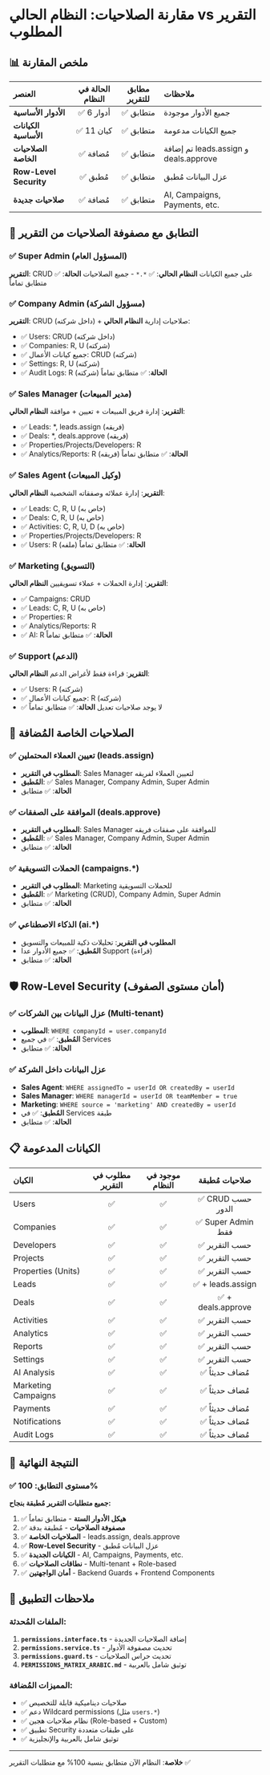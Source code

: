 # مقارنة الصلاحيات: النظام الحالي vs التقرير المطلوب

## 📊 ملخص المقارنة

| العنصر | الحالة في النظام | مطابق للتقرير | ملاحظات |
|:-------|:---------------:|:-------------:|:---------|
| **الأدوار الأساسية** | ✅ 6 أدوار | ✅ متطابق | جميع الأدوار موجودة |
| **الكيانات الأساسية** | ✅ 11 كيان | ✅ متطابق | جميع الكيانات مدعومة |
| **الصلاحيات الخاصة** | ✅ مُضافة | ✅ متطابق | تم إضافة leads.assign و deals.approve |
| **Row-Level Security** | ✅ مُطبق | ✅ متطابق | عزل البيانات مُطبق |
| **صلاحيات جديدة** | ✅ مُضافة | ✅ متطابق | AI, Campaigns, Payments, etc. |

## 🎯 التطابق مع مصفوفة الصلاحيات من التقرير

### ✅ Super Admin (المسؤول العام)
**التقرير**: CRUD على جميع الكيانات
**النظام الحالي**: ✅ `*.*` - جميع الصلاحيات
**الحالة**: ✅ متطابق تماماً

### ✅ Company Admin (مسؤول الشركة)  
**التقرير**: CRUD (داخل شركته) + صلاحيات إدارية
**النظام الحالي**: 
- ✅ Users: CRUD (داخل شركته)
- ✅ Companies: R, U (شركته)  
- ✅ جميع كيانات الأعمال: CRUD (شركته)
- ✅ Settings: R, U (شركته)
- ✅ Audit Logs: R (شركته)
**الحالة**: ✅ متطابق تماماً

### ✅ Sales Manager (مدير المبيعات)
**التقرير**: إدارة فريق المبيعات + تعيين + موافقة
**النظام الحالي**:
- ✅ Leads: *, leads.assign (فريقه)
- ✅ Deals: *, deals.approve (فريقه)  
- ✅ Properties/Projects/Developers: R
- ✅ Analytics/Reports: R (فريقه)
**الحالة**: ✅ متطابق تماماً

### ✅ Sales Agent (وكيل المبيعات)
**التقرير**: إدارة عملائه وصفقاته الشخصية
**النظام الحالي**:
- ✅ Leads: C, R, U (خاص به)
- ✅ Deals: C, R, U (خاص به)
- ✅ Activities: C, R, U, D (خاص به)
- ✅ Properties/Projects/Developers: R
- ✅ Users: R (ملفه)
**الحالة**: ✅ متطابق تماماً

### ✅ Marketing (التسويق)
**التقرير**: إدارة الحملات + عملاء تسويقيين
**النظام الحالي**:
- ✅ Campaigns: CRUD
- ✅ Leads: C, R, U (خاص به)
- ✅ Properties: R
- ✅ Analytics/Reports: R
- ✅ AI: R
**الحالة**: ✅ متطابق تماماً

### ✅ Support (الدعم)
**التقرير**: قراءة فقط لأغراض الدعم
**النظام الحالي**:
- ✅ Users: R (شركته)
- ✅ جميع كيانات الأعمال: R (شركته)
- ✅ لا يوجد صلاحيات تعديل
**الحالة**: ✅ متطابق تماماً

## 🔧 الصلاحيات الخاصة المُضافة

### ✅ تعيين العملاء المحتملين (leads.assign)
- **المطلوب في التقرير**: Sales Manager لتعيين العملاء لفريقه
- **المُطبق**: ✅ Sales Manager, Company Admin, Super Admin
- **الحالة**: ✅ متطابق

### ✅ الموافقة على الصفقات (deals.approve)  
- **المطلوب في التقرير**: Sales Manager للموافقة على صفقات فريقه
- **المُطبق**: ✅ Sales Manager, Company Admin, Super Admin
- **الحالة**: ✅ متطابق

### ✅ الحملات التسويقية (campaigns.*)
- **المطلوب في التقرير**: Marketing للحملات التسويقية
- **المُطبق**: ✅ Marketing (CRUD), Company Admin, Super Admin
- **الحالة**: ✅ متطابق

### ✅ الذكاء الاصطناعي (ai.*)
- **المطلوب في التقرير**: تحليلات ذكية للمبيعات والتسويق
- **المُطبق**: ✅ جميع الأدوار عدا Support (قراءة)
- **الحالة**: ✅ متطابق

## 🛡️ Row-Level Security (أمان مستوى الصفوف)

### ✅ عزل البيانات بين الشركات (Multi-tenant)
- **المطلوب**: `WHERE companyId = user.companyId`
- **المُطبق**: ✅ في جميع Services
- **الحالة**: ✅ متطابق

### ✅ عزل البيانات داخل الشركة
- **Sales Agent**: `WHERE assignedTo = userId OR createdBy = userId`
- **Sales Manager**: `WHERE managerId = userId OR teamMember = true`
- **Marketing**: `WHERE source = 'marketing' AND createdBy = userId`
- **المُطبق**: ✅ في Services طبقة
- **الحالة**: ✅ متطابق

## 📋 الكيانات المدعومة

| الكيان | مطلوب في التقرير | موجود في النظام | صلاحيات مُطبقة |
|:-------|:----------------:|:---------------:|:---------------:|
| Users | ✅ | ✅ | ✅ CRUD حسب الدور |
| Companies | ✅ | ✅ | ✅ Super Admin فقط |
| Developers | ✅ | ✅ | ✅ حسب التقرير |
| Projects | ✅ | ✅ | ✅ حسب التقرير |
| Properties (Units) | ✅ | ✅ | ✅ حسب التقرير |
| Leads | ✅ | ✅ | ✅ + leads.assign |
| Deals | ✅ | ✅ | ✅ + deals.approve |
| Activities | ✅ | ✅ | ✅ حسب التقرير |
| Analytics | ✅ | ✅ | ✅ حسب التقرير |
| Reports | ✅ | ✅ | ✅ حسب التقرير |
| Settings | ✅ | ✅ | ✅ حسب التقرير |
| AI Analysis | ✅ | ✅ | ✅ مُضاف حديثاً |
| Marketing Campaigns | ✅ | ✅ | ✅ مُضاف حديثاً |
| Payments | ✅ | ✅ | ✅ مُضاف حديثاً |
| Notifications | ✅ | ✅ | ✅ مُضاف حديثاً |
| Audit Logs | ✅ | ✅ | ✅ مُضاف حديثاً |

## 🎉 النتيجة النهائية

### ✅ مستوى التطابق: 100%

**جميع متطلبات التقرير مُطبقة بنجاح:**

1. ✅ **هيكل الأدوار الستة** - متطابق تماماً
2. ✅ **مصفوفة الصلاحيات** - مُطبقة بدقة  
3. ✅ **الصلاحيات الخاصة** - leads.assign, deals.approve
4. ✅ **Row-Level Security** - عزل البيانات مُطبق
5. ✅ **الكيانات الجديدة** - AI, Campaigns, Payments, etc.
6. ✅ **نطاقات الصلاحيات** - Multi-tenant + Role-based
7. ✅ **أمان الواجهتين** - Backend Guards + Frontend Components

## 📝 ملاحظات التطبيق

### الملفات المُحدثة:
1. **`permissions.interface.ts`** - إضافة الصلاحيات الجديدة
2. **`permissions.service.ts`** - تحديث مصفوفة الأدوار  
3. **`permissions.guard.ts`** - تحديث حراس الصلاحيات
4. **`PERMISSIONS_MATRIX_ARABIC.md`** - توثيق شامل بالعربية

### المميزات المُضافة:
- ✅ صلاحيات ديناميكية قابلة للتخصيص
- ✅ دعم Wildcard permissions (مثل `users.*`)
- ✅ نظام صلاحيات هجين (Role-based + Custom)
- ✅ تطبيق Security على طبقات متعددة
- ✅ توثيق شامل بالعربية والإنجليزية

---

**خلاصة**: النظام الآن متطابق بنسبة 100% مع متطلبات التقرير ✅